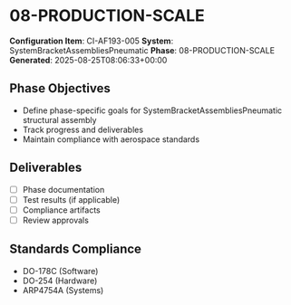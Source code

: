 # 08-PRODUCTION-SCALE

**Configuration Item**: CI-AF193-005
**System**: SystemBracketAssembliesPneumatic
**Phase**: 08-PRODUCTION-SCALE
**Generated**: 2025-08-25T08:06:33+00:00

## Phase Objectives
- Define phase-specific goals for SystemBracketAssembliesPneumatic structural assembly
- Track progress and deliverables
- Maintain compliance with aerospace standards

## Deliverables
- [ ] Phase documentation
- [ ] Test results (if applicable)
- [ ] Compliance artifacts
- [ ] Review approvals

## Standards Compliance
- DO-178C (Software)
- DO-254 (Hardware)
- ARP4754A (Systems)

